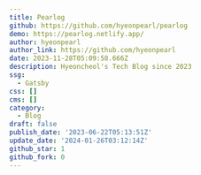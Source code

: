 ```yaml
---
title: Pearlog
github: https://github.com/hyeonpearl/pearlog
demo: https://pearlog.netlify.app/
author: hyeonpearl
author_link: https://github.com/hyeonpearl
date: 2023-11-28T05:09:58.666Z
description: Hyeoncheol's Tech Blog since 2023
ssg:
  - Gatsby
css: []
cms: []
category:
  - Blog
draft: false
publish_date: '2023-06-22T05:13:51Z'
update_date: '2024-01-26T03:12:14Z'
github_star: 1
github_fork: 0
---
```

